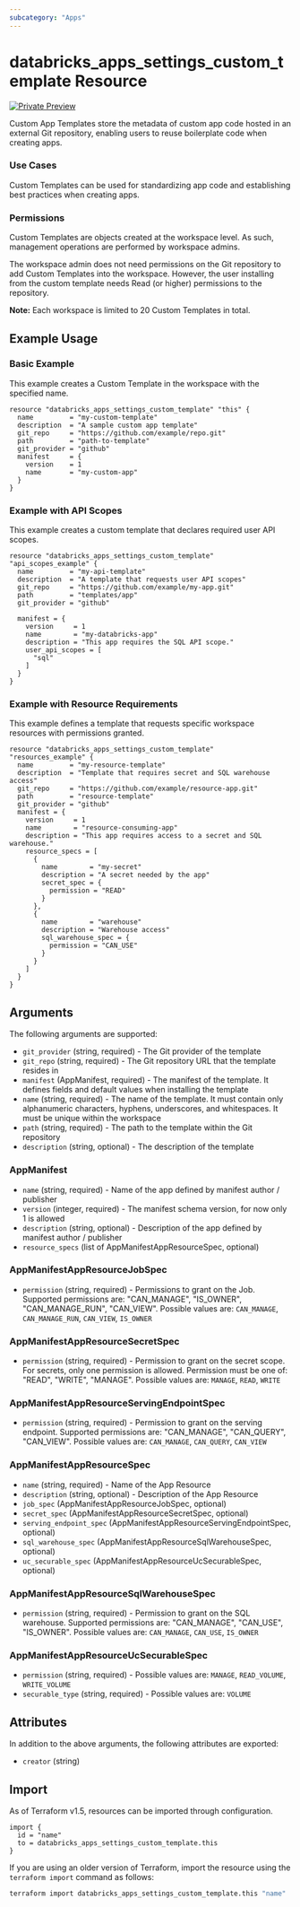 ```yaml
---
subcategory: "Apps"
---
```

# databricks_apps_settings_custom_template Resource
[![Private Preview](https://img.shields.io/badge/Release_Stage-Private_Preview-blueviolet)](https://docs.databricks.com/aws/en/release-notes/release-types)

Custom App Templates store the metadata of custom app code hosted in an external Git repository, enabling users to reuse boilerplate code when creating apps.

### Use Cases

Custom Templates can be used for standardizing app code and establishing best practices when creating apps.

### Permissions

Custom Templates are objects created at the workspace level. As such, management operations are performed by workspace admins.

The workspace admin does not need permissions on the Git repository to add Custom Templates into the workspace. However, the user installing from the custom template needs Read (or higher) permissions to the repository.

**Note:** Each workspace is limited to 20 Custom Templates in total.


## Example Usage
### Basic Example

This example creates a Custom Template in the workspace with the specified name.

```hcl
resource "databricks_apps_settings_custom_template" "this" {
  name         = "my-custom-template"
  description  = "A sample custom app template"
  git_repo     = "https://github.com/example/repo.git"
  path         = "path-to-template"
  git_provider = "github"
  manifest     = {
    version    = 1
    name       = "my-custom-app"
  }
}
```

### Example with API Scopes

This example creates a custom template that declares required user API scopes.

```hcl
resource "databricks_apps_settings_custom_template" "api_scopes_example" {
  name         = "my-api-template"
  description  = "A template that requests user API scopes"
  git_repo     = "https://github.com/example/my-app.git"
  path         = "templates/app"
  git_provider = "github"

  manifest = {
    version     = 1
    name        = "my-databricks-app"
    description = "This app requires the SQL API scope."
    user_api_scopes = [
      "sql"
    ]
  }
}
```

### Example with Resource Requirements

This example defines a template that requests specific workspace resources with permissions granted.

```hcl
resource "databricks_apps_settings_custom_template" "resources_example" {
  name         = "my-resource-template"
  description  = "Template that requires secret and SQL warehouse access"
  git_repo     = "https://github.com/example/resource-app.git"
  path         = "resource-template"
  git_provider = "github"
  manifest = {
    version     = 1
    name        = "resource-consuming-app"
    description = "This app requires access to a secret and SQL warehouse."
    resource_specs = [
      {
        name        = "my-secret"
        description = "A secret needed by the app"
        secret_spec = {
          permission = "READ"
        }
      },
      {
        name        = "warehouse"
        description = "Warehouse access"
        sql_warehouse_spec = {
          permission = "CAN_USE"
        }
      }
    ]
  }
}
```


## Arguments
The following arguments are supported:
* `git_provider` (string, required) - The Git provider of the template
* `git_repo` (string, required) - The Git repository URL that the template resides in
* `manifest` (AppManifest, required) - The manifest of the template. It defines fields and default values when installing the template
* `name` (string, required) - The name of the template. It must contain only alphanumeric characters, hyphens, underscores, and whitespaces.
  It must be unique within the workspace
* `path` (string, required) - The path to the template within the Git repository
* `description` (string, optional) - The description of the template

### AppManifest
* `name` (string, required) - Name of the app defined by manifest author / publisher
* `version` (integer, required) - The manifest schema version, for now only 1 is allowed
* `description` (string, optional) - Description of the app defined by manifest author / publisher
* `resource_specs` (list of AppManifestAppResourceSpec, optional)

### AppManifestAppResourceJobSpec
* `permission` (string, required) - Permissions to grant on the Job. Supported permissions are: "CAN_MANAGE", "IS_OWNER", "CAN_MANAGE_RUN", "CAN_VIEW". Possible values are: `CAN_MANAGE`, `CAN_MANAGE_RUN`, `CAN_VIEW`, `IS_OWNER`

### AppManifestAppResourceSecretSpec
* `permission` (string, required) - Permission to grant on the secret scope. For secrets, only one permission is allowed. Permission must be one of: "READ", "WRITE", "MANAGE". Possible values are: `MANAGE`, `READ`, `WRITE`

### AppManifestAppResourceServingEndpointSpec
* `permission` (string, required) - Permission to grant on the serving endpoint. Supported permissions are: "CAN_MANAGE", "CAN_QUERY", "CAN_VIEW". Possible values are: `CAN_MANAGE`, `CAN_QUERY`, `CAN_VIEW`

### AppManifestAppResourceSpec
* `name` (string, required) - Name of the App Resource
* `description` (string, optional) - Description of the App Resource
* `job_spec` (AppManifestAppResourceJobSpec, optional)
* `secret_spec` (AppManifestAppResourceSecretSpec, optional)
* `serving_endpoint_spec` (AppManifestAppResourceServingEndpointSpec, optional)
* `sql_warehouse_spec` (AppManifestAppResourceSqlWarehouseSpec, optional)
* `uc_securable_spec` (AppManifestAppResourceUcSecurableSpec, optional)

### AppManifestAppResourceSqlWarehouseSpec
* `permission` (string, required) - Permission to grant on the SQL warehouse. Supported permissions are: "CAN_MANAGE", "CAN_USE", "IS_OWNER". Possible values are: `CAN_MANAGE`, `CAN_USE`, `IS_OWNER`

### AppManifestAppResourceUcSecurableSpec
* `permission` (string, required) - Possible values are: `MANAGE`, `READ_VOLUME`, `WRITE_VOLUME`
* `securable_type` (string, required) - Possible values are: `VOLUME`

## Attributes
In addition to the above arguments, the following attributes are exported:
* `creator` (string)

## Import
As of Terraform v1.5, resources can be imported through configuration.
```hcl
import {
  id = "name"
  to = databricks_apps_settings_custom_template.this
}
```

If you are using an older version of Terraform, import the resource using the `terraform import` command as follows:
```sh
terraform import databricks_apps_settings_custom_template.this "name"
```